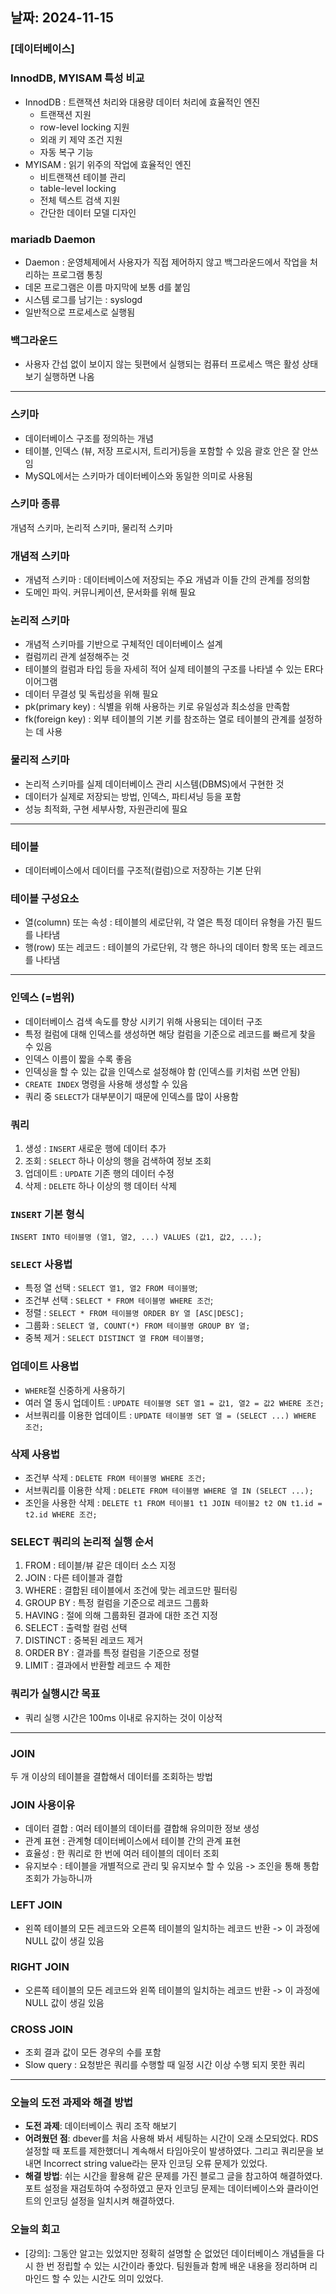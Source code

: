 ## 날짜: 2024-11-15

### [데이터베이스] 



### InnodDB, MYISAM 특성 비교 
- InnodDB : 트랜잭션 처리와 대용량 데이터 처리에 효율적인 엔진
    - 트랜잭션 지원 
    - row-level locking 지원
    - 외래 키 제약 조건 지원
    - 자동 복구 기능
- MYISAM : 읽기 위주의 작업에 효율적인 엔진  
    - 비트랜잭션 테이블 관리
    - table-level locking
    - 전체 텍스트 검색 지원 
    - 간단한 데이터 모델 디자인 


### mariadb Daemon 
- Daemon : 운영체제에서 사용자가 직접 제어하지 않고 백그라운드에서 작업을 처리하는 프로그램 통칭 
- 데몬 프로그램은 이름 마지막에 보통 d를 붙임 
- 시스템 로그를 남기는 : syslogd
- 일반적으로 프로세스로 실행됨 


### 백그라운드
- 사용자 간섭 없이 보이지 않는 뒷편에서 실행되는 컴퓨터 프로세스 
맥은 활성 상태 보기 실행하면 나옴 



---



### 스키마 
- 데이터베이스 구조를 정의하는 개념 
- 테이블, 인덱스 (뷰, 저장 프로시저, 트리거)등을 포함할 수 있음 괄호 안은 잘 안쓰임  
- MySQL에서는 스키마가 데이터베이스와 동일한 의미로 사용됨 

### 스키마 종류 
개념적 스키마, 논리적 스키마, 물리적 스키마 

### 개념적 스키마
- 개념적 스키마 : 데이터베이스에 저장되는 주요 개념과 이들 간의 관계를 정의함 
- 도메인 파익. 커뮤니케이션, 문서화를 위해 필요 

### 논리적 스키마 
- 개념적 스키마를 기반으로 구체적인 데이터베이스 설계
- 컬럼끼리 관계 설정해주는 것 
- 테이블의 컬럼과 타입 등을 자세히 적어 실제 테이블의 구조를 나타낼 수 있는 ER다이어그램 
- 데이터 무결성 및 독립성을 위해 필요 
- pk(primary key) : 식별을 위해 사용하는 키로 유일성과 최소성을 만족함 
- fk(foreign key) : 외부 테이블의 기본 키를 참조하는 열로 테이블의 관계를 설정하는 데 사용 

### 물리적 스키마 
- 논리적 스키마를 실제 데이터베이스 관리 시스템(DBMS)에서 구현한 것 
- 데이터가 실제로 저장되는 방법, 인덱스, 파티셔닝 등을 포함 
- 성능 최적화, 구현 세부사항, 자원관리에 필요 




---




### 테이블 
- 데이터베이스에서 데이터를 구조적(컬럼)으로 저장하는 기본 단위 

### 테이블 구성요소
- 열(column) 또는 속성 : 테이블의 세로단위, 각 열은 특정 데이터 유형을 가진 필드를 나타냄 
- 행(row) 또는 레코드 : 테이블의 가로단위, 각 행은 하나의 데이터 항목 또는 레코드를 나타냄 




---



### 인덱스 (=범위)
- 데이터베이스 검색 속도를 향상 시키기 위해 사용되는 데이터 구조 
- 특정 컬럼에 대해 인덱스를 생성하면 해당 컬럼을 기준으로 레코드를 빠르게 찾을 수 있음 
- 인덱스 이름이 짧을 수록 좋음 
- 인덱싱을 할 수 있는 값을 인덱스로 설정해야 함 (인덱스를 키처럼 쓰면 안됨)
- `CREATE INDEX` 명령을 사용해 생성할 수 있음 
- 쿼리 중 `SELECT`가 대부분이기 때문에 인덱스를 많이 사용함 

### 쿼리 
1. 생성 : `INSERT` 새로운 행에 데이터 추가
2. 조회 : `SELECT` 하나 이상의 행을 검색하여 정보 조회
3. 업데이트 : `UPDATE` 기존 행의 데이터 수정 
4. 삭제 : `DELETE` 하나 이상의 행 데이터 삭제 


### `INSERT` 기본 형식
`INSERT INTO 테이블명 (열1, 열2, ...) VALUES (값1, 값2, ...);`


 ### `SELECT` 사용법
 - 특정 열 선택 : `SELECT 열1, 열2 FROM 테이블명`;
 - 조건부 선택 : `SELECT * FROM 테이블명 WHERE 조건`;
 - 정렬 : `SELECT * FROM 테이블명 ORDER BY 열 [ASC|DESC];`
 - 그룹화 : `SELECT 열, COUNT(*) FROM 테이블명 GROUP BY 열;`
 - 중복 제거 : `SELECT DISTINCT 열 FROM 테이블명;`



### 업데이트 사용법
- `WHERE`절 신중하게 사용하기 
- 여러 열 동시 업데이트 : `UPDATE 테이블명 SET 열1 = 값1, 열2 = 값2 WHERE 조건;`
- 서브쿼리를 이용한 업데이트 : `UPDATE 테이블명 SET 열 = (SELECT ...) WHERE 조건;`



### 삭제 사용법 
- 조건부 삭제 : `DELETE FROM 테이블명 WHERE 조건;`
- 서브쿼리를 이용한 삭제 : `DELETE FROM 테이블명 WHERE 열 IN (SELECT ...);`
- 조인을 사용한 삭제 : `DELETE t1 FROM 테이블1 t1 JOIN 테이블2 t2 ON t1.id = t2.id WHERE 조건; `


### SELECT 쿼리의 논리적 실행 순서
1. FROM : 테이블/뷰 같은 데이터 소스 지정 
2. JOIN : 다른 테이블과 결합 
3. WHERE : 결합된 테이블에서 조건에 맞는 레코드만 필터링
4. GROUP BY : 특정 컬럼을 기준으로 레코드 그룹화
5. HAVING : 절에 의해 그룹화된 결과에 대한 조건 지정
6. SELECT : 출력할 컬럼 선택 
7. DISTINCT : 중복된 레코드 제거 
8. ORDER BY : 결과를 특정 컬럼을 기준으로 정렬 
9. LIMIT : 결과에서 반환할 레코드 수 제한 



### 쿼리가 실행시간 목표 
- 쿼리 실행 시간은 100ms 이내로 유지하는 것이 이상적 



---


### JOIN
두 개 이상의 테이블을 결합해서 데이터를 조회하는 방법 


### JOIN 사용이유
- 데이터 결합 : 여러 테이블의 데이터를 결합해 유의미한 정보 생성 
- 관계 표현 : 관계형 데이터베이스에서 테이블 간의 관계 표현
- 효율성 : 한 쿼리로 한 번에 여러 테이블의 데이터 조회
- 유지보수 : 테이블을 개별적으로 관리 및 유지보수 할 수 있음 -> 조인을 통해 통합 조회가 가능하니까 


### LEFT JOIN
- 왼쪽 테이블의 모든 레코드와 오른쪽 테이블의 일치하는 레코드 반환 -> 이 과정에 NULL 값이 생길 있음 

### RIGHT JOIN
- 오른쪽 테이블의 모든 레코드와 왼쪽 테이블의 일치하는 레코드 반환 -> 이 과정에 NULL 값이 생길 있음 

### CROSS JOIN
- 조회 결과 값이 모든 경우의 수를 포함 
- Slow query : 요청받은 쿼리를 수행할 때 일정 시간 이상 수행 되지 못한 쿼리 



---





### 오늘의 도전 과제와 해결 방법
- **도전 과제**: 데이터베이스 쿼리 조작 해보기
- **어려웠던 점**: dbever를 처음 사용해 봐서 세팅하는 시간이 오래 소모되었다. RDS 설정할 때 포트를 제한했더니 계속해서 타임아웃이 발생하였다. 그리고 쿼리문을 보내면 Incorrect string value라는 문자 인코딩 오류 문제가 있었다.
- **해결 방법**: 쉬는 시간을 활용해 같은 문제를 가진 블로그 글을 참고하여 해결하였다. 포트 설정을 재검토하여 수정하였고 문자 인코딩 문제는 데이터베이스와 클라이언트의 인코딩 설정을 일치시켜 해결하였다. 

### 오늘의 회고
- [강의]: 그동안 알고는 있었지만 정확히 설명할 순 없었던 데이터베이스 개념들을 다시 한 번 정립할 수 있는 시간이라 좋았다. 팀원들과 함께 배운 내용을 정리하며 리마인드 할 수 있는 시간도 의미 있었다. 

